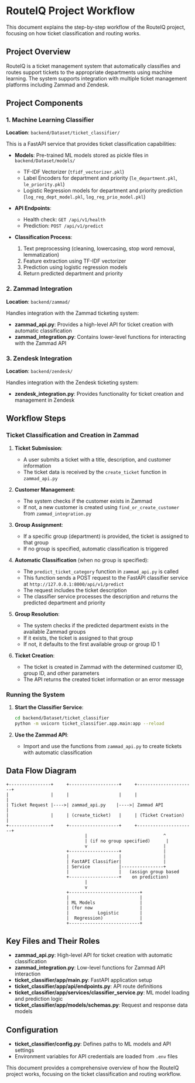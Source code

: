 # RouteIQ Project Workflow

This document explains the step-by-step workflow of the RouteIQ project, focusing on how ticket classification and routing works.

## Project Overview

RouteIQ is a ticket management system that automatically classifies and routes support tickets to the appropriate departments using machine learning. The system supports integration with multiple ticket management platforms including Zammad and Zendesk.

## Project Components

### 1. Machine Learning Classifier

**Location**: `backend/Dataset/ticket_classifier/`

This is a FastAPI service that provides ticket classification capabilities:

- **Models**: Pre-trained ML models stored as pickle files in `backend/Dataset/models/`
  - TF-IDF Vectorizer (`tfidf_vectorizer.pkl`)
  - Label Encoders for department and priority (`le_department.pkl`, `le_priority.pkl`)
  - Logistic Regression models for department and priority prediction (`log_reg_dept_model.pkl`, `log_reg_prio_model.pkl`)

- **API Endpoints**:
  - Health check: `GET /api/v1/health`
  - Prediction: `POST /api/v1/predict`

- **Classification Process**:
  1. Text preprocessing (cleaning, lowercasing, stop word removal, lemmatization)
  2. Feature extraction using TF-IDF vectorizer
  3. Prediction using logistic regression models
  4. Return predicted department and priority

### 2. Zammad Integration

**Location**: `backend/zammad/`

Handles integration with the Zammad ticketing system:

- **zammad_api.py**: Provides a high-level API for ticket creation with automatic classification
- **zammad_integration.py**: Contains lower-level functions for interacting with the Zammad API

### 3. Zendesk Integration

**Location**: `backend/zendesk/`

Handles integration with the Zendesk ticketing system:

- **zendesk_integration.py**: Provides functionality for ticket creation and management in Zendesk

## Workflow Steps

### Ticket Classification and Creation in Zammad

1. **Ticket Submission**:
   - A user submits a ticket with a title, description, and customer information
   - The ticket data is received by the `create_ticket` function in `zammad_api.py`

2. **Customer Management**:
   - The system checks if the customer exists in Zammad
   - If not, a new customer is created using `find_or_create_customer` from `zammad_integration.py`

3. **Group Assignment**:
   - If a specific group (department) is provided, the ticket is assigned to that group
   - If no group is specified, automatic classification is triggered

4. **Automatic Classification** (when no group is specified):
   - The `predict_ticket_category` function in `zammad_api.py` is called
   - This function sends a POST request to the FastAPI classifier service at `http://127.0.0.1:8000/api/v1/predict`
   - The request includes the ticket description
   - The classifier service processes the description and returns the predicted department and priority

5. **Group Resolution**:
   - The system checks if the predicted department exists in the available Zammad groups
   - If it exists, the ticket is assigned to that group
   - If not, it defaults to the first available group or group ID 1

6. **Ticket Creation**:
   - The ticket is created in Zammad with the determined customer ID, group ID, and other parameters
   - The API returns the created ticket information or an error message

### Running the System

1. **Start the Classifier Service**:
   ```bash
   cd backend/Dataset/ticket_classifier
   python -m uvicorn ticket_classifier.app.main:app --reload
   ```

2. **Use the Zammad API**:
   - Import and use the functions from `zammad_api.py` to create tickets with automatic classification

## Data Flow Diagram

```
+----------------+     +-------------------+     +----------------------+
|                |     |                   |     |                      |
| Ticket Request |---->| zammad_api.py    |---->| Zammad API          |
|                |     | (create_ticket)   |     | (Ticket Creation)   |
+----------------+     +-------------------+     +----------------------+
                              |                             ^
                              | (if no group specified)      |
                              v                             |
                       +-------------------+                |
                       |                   |                |
                       | FastAPI Classifier|                |
                       | Service           |----------------+
                       |                   |   (assign group based
                       +-------------------+    on prediction)
                              |
                              v
                       +---------------------------+
                       |                           |
                       | ML Models                 |
                       | (for now                  |
                       |           Logistic        |
                       |  Regression)              |
                       +---------------------------+
```

## Key Files and Their Roles

- **zammad_api.py**: High-level API for ticket creation with automatic classification
- **zammad_integration.py**: Low-level functions for Zammad API interaction
- **ticket_classifier/app/main.py**: FastAPI application setup
- **ticket_classifier/app/api/endpoints.py**: API route definitions
- **ticket_classifier/app/services/classifier_service.py**: ML model loading and prediction logic
- **ticket_classifier/app/models/schemas.py**: Request and response data models

## Configuration

- **ticket_classifier/config.py**: Defines paths to ML models and API settings
- Environment variables for API credentials are loaded from `.env` files

This document provides a comprehensive overview of how the RouteIQ project works, focusing on the ticket classification and routing workflow.